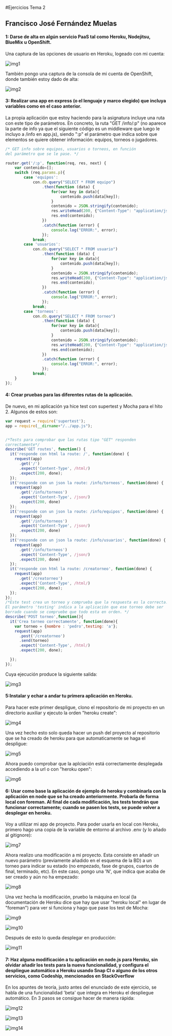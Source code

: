 #Ejercicios Tema 2
## Francisco José Fernández Muelas


#### 1: Darse de alta en algún servicio PaaS tal como Heroku, Nodejitsu, BlueMix u OpenShift.

Una captura de las opciones de usuario en Heroku, logeado con mi cuenta:

![img1](https://github.com/fjfernandez93/EjerciciosIV/blob/master/tema3/capturas/img1.png)

También pongo una captura de la consola de mi cuenta de OpenShift, donde también estoy dado de alta:

![img2](https://github.com/fjfernandez93/EjerciciosIV/blob/master/tema3/capturas/img2.png)



#### 3: Realizar una app en express (o el lenguaje y marco elegido) que incluya variables como en el caso anterior.

La propia aplicación que estoy haciendo para la asignatura incluye una ruta con este tipo de parámetros.
En concreto, la ruta "GET /info/:p" (no aparece la parte de info ya que el siguiente código es un middleware que luego le incluyo a /info en app.js), siendo ":p" el parámetro que indica sobre que elementos se quiere obtener información: equipos, torneos o jugadores.

```js
/* GET info sobre equipos, usuarios o torneos, en función
del parámetro que se le pase. */

router.get('/:p', function(req, res, next) {
    var contenido=[];
    switch (req.params.p){
        case 'equipos':
            con.db.query("SELECT * FROM equipo")
                .then(function (data) {
                    for(var key in data){
                        contenido.push(data[key]);
                    }
                    contenido = JSON.stringify(contenido);
                    res.writeHead(200, {"Content-Type": "application/json"});
                    res.end(contenido);
                })
                .catch(function (error) {
                    console.log("ERROR:", error);
                });
            break;
        case 'usuarios':
            con.db.query("SELECT * FROM usuario")
                .then(function (data) {
                    for(var key in data){
                        contenido.push(data[key]);
                    }
                    contenido = JSON.stringify(contenido);
                    res.writeHead(200, {"Content-Type": "application/json"});
                    res.end(contenido);
                })
                .catch(function (error) {
                    console.log("ERROR:", error);
                });
            break;
        case 'torneos':
            con.db.query("SELECT * FROM torneo")
                .then(function (data) {
                    for(var key in data){
                        contenido.push(data[key]);
                    }
                    contenido = JSON.stringify(contenido);
                    res.writeHead(200, {"Content-Type": "application/json"});
                    res.end(contenido);
                })
                .catch(function (error) {
                    console.log("ERROR:", error);
                });
            break;
    }
});

```

#### 4: Crear pruebas para las diferentes rutas de la aplicación.

De nuevo, en mi aplicación ya hice test con supertest y Mocha para el hito 2. Algunos de estos son:

```js
var request = require('supertest');
app = require(__dirname+"/../app.js");


/*Tests para comprobar que las rutas tipo "GET" responden
correctamente*/
describe('GET routes', function() {
  it('responde con html la route: /', function(done) {
    request(app)
      .get('/')
      .expect('Content-Type', /html/)
      .expect(200, done);
  });
  it('responde con un json la route: /info/torneos', function(done) {
    request(app)
      .get('/info/torneos')
      .expect('Content-Type', /json/)
      .expect(200, done)
  });
  it('responde con un json la route: /info/equipos', function(done) {
    request(app)
      .get('/info/torneos')
      .expect('Content-Type', /json/)
      .expect(200, done)
  });
  it('responde con un json la route: /info/usuarios', function(done) {
    request(app)
      .get('/info/torneos')
      .expect('Content-Type', /json/)
      .expect(200, done)
  });
  it('responde con html la route: /creatorneo', function(done) {
    request(app)
      .get('/creatorneo')
      .expect('Content-Type', /html/)
      .expect(200, done);
  });
});
/*Este test crea un torneo y comprueba que la respuesta es la correcta.
El parámetro 'testing' indica a la aplicación que ese torneo debe ser
borrado cuando se compruebe que todo esta en orden. */
describe('POST torneo',function(){
  it('Crea torneo correctamente', function(done){
    var torneo = {nombre : 'pedro',testing: 'a'};
    request(app)
      .post('/creatorneo')
      .send(torneo)
      .expect('Content-Type', /html/)
      .expect(200, done);

  });
});

```

Cuya ejecución produce la siguiente salida:

![img3](https://github.com/fjfernandez93/EjerciciosIV/blob/master/tema3/capturas/img3.png)

#### 5:Instalar y echar a andar tu primera aplicación en Heroku.

Para hacer este primer despligue, clono el repositorio de mi proyecto en un directorio auxiliar y ejecuto la orden "heroku create":

![img4](https://github.com/fjfernandez93/EjerciciosIV/blob/master/tema3/capturas/img4.png)

Una vez hecho esto solo queda hacer un push del proyecto al repositorio que se ha creado de heroku para que automaticamente se haga el despligue:

![img5](https://github.com/fjfernandez93/EjerciciosIV/blob/master/tema3/capturas/img5.png)

Ahora puedo comprobar que la aplciación está correctamente desplegada accediendo a la url o con "heroku open":

![img6](https://github.com/fjfernandez93/EjerciciosIV/blob/master/tema3/capturas/img6.png)

#### 6: Usar como base la aplicación de ejemplo de heroku y combinarla con la aplicación en node que se ha creado anteriormente. Probarla de forma local con foreman. Al final de cada modificación, los tests tendrán que funcionar correctamente; cuando se pasen los tests, se puede volver a desplegar en heroku.

Voy a utilizar mi app de proyecto. Para poder usarla en local con Heroku, primero hago una copia de la variable de entorno al archivo .env (y lo añado al gitignore):

![img7](https://github.com/fjfernandez93/EjerciciosIV/blob/master/tema3/capturas/img7.png)

Ahora realizo una modificación a mi proyecto. Esta consiste en añadir un nuevo parámetro (previamente añadido en el esquema de la BD) a un torneo para indicar su estado (no empezado, fase de grupos, cuartos de final, terminado, etc). En este caso, pongo una 'N', que indica que acaba de ser creado y aún no ha empezado:

![img8](https://github.com/fjfernandez93/EjerciciosIV/blob/master/tema3/capturas/img8.png)

Una vez hecha la modificación, pruebo la máquina en local (la documentación de Heroku dice que hay que usar "heroku local" en lugar de "foreman") para ver si funciona y hago que pase los test de Mocha:

![img9](https://github.com/fjfernandez93/EjerciciosIV/blob/master/tema3/capturas/img9.png)

![img10](https://github.com/fjfernandez93/EjerciciosIV/blob/master/tema3/capturas/img10.png)

Después de esto lo queda desplegar en producción:

![img11](https://github.com/fjfernandez93/EjerciciosIV/blob/master/tema3/capturas/img11.png)

#### 7: Haz alguna modificación a tu aplicación en node.js para Heroku, sin olvidar añadir los tests para la nueva funcionalidad, y configura el despliegue automático a Heroku usando Snap CI o alguno de los otros servicios, como Codeship, mencionados en StackOverflow

En los apuntes de teoría, justo antes del enunciado de este ejercicio, se habla de una funcionalidad 'beta' que integra en Heroku el despliegue automático. En 3 pasos se consigue hacer de manera rápida:

![img12](https://github.com/fjfernandez93/EjerciciosIV/blob/master/tema3/capturas/img12.png)

![img13](https://github.com/fjfernandez93/EjerciciosIV/blob/master/tema3/capturas/img13.png)

![img14](https://github.com/fjfernandez93/EjerciciosIV/blob/master/tema3/capturas/img14.png)
